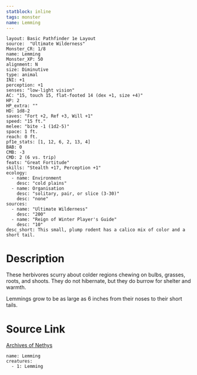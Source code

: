 ```yaml
---
statblock: inline
tags: monster
name: Lemming
---
```

```statblock
layout: Basic Pathfinder 1e Layout
source:  "Ultimate Wilderness"
Monster_CR: 1/8
name: Lemming
Monster_XP: 50
alignment: N
size: Diminutive
type: animal
INI: +1
perception: +1
senses: "low-light vision"
AC: "15, touch 15, flat-footed 14 (dex +1, size +4)"
HP: 2
HP_extra: ""
HD: 1d8-2
saves: "Fort +2, Ref +3, Will +1"
speed: "15 ft."
melee: "bite -1 (1d2-5)"
space: 1 ft.
reach: 0 ft.
pf1e_stats: [1, 12, 6, 2, 13, 4]
BAB: 0
CMB: -3
CMD: 2 (6 vs. trip)
feats: "Great Fortitude"
skills: "Stealth +17, Perception +1"
ecology:
  - name: Environment
    desc: "cold plains"
  - name: Organisation
    desc: "solitary, pair, or slice (3-30)"
    desc: "none"
sources:
  - name: "Ultimate Wilderness"
    desc: "200"
  - name: "Reign of Winter Player's Guide"
    desc: "10"
desc_short: This small, plump rodent has a calico mix of color and a short tail.
```
# Description
These herbivores scurry about colder regions chewing on bulbs, grasses, roots, and shoots. They do not hibernate, but they do burrow for shelter and warmth.

 Lemmings grow to be as large as 6 inches from their noses to their short tails.
# Source Link
[Archives of Nethys](https://aonprd.com/MonsterDisplay.aspx?ItemName=Lemming)
```encounter-table
name: Lemming
creatures:
  - 1: Lemming
```

